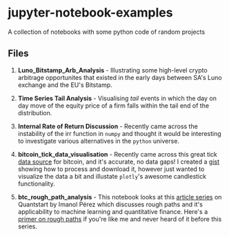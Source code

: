 # jupyter-notebook-examples
A collection of notebooks with some python code of random projects

## Files

1. **Luno_Bitstamp_Arb_Analysis** - Illustrating some high-level crypto arbitrage opportunites that existed in the early days between SA's Luno exchange and the EU's Bitstamp.

2. **Time Series Tail Analysis** - Visualising *tail* events in which the day on day move of the equity price of a firm falls within the tail end of the distribution.

3. **Internal Rate of Return Discussion** - Recently came across the instability of the irr function in `numpy` and thought it would be interesting to investigate various alternatives in the `python` universe.


3. **bitcoin_tick_data_visualisation** - Recently came across this great tick [data source](http://api.bitcoincharts.com/v1/csv/) for bitcoin, and it's accurate, no data gaps! I created a [gist](https://gist.github.com/kadereub/28e82f5c96d81574a53042fbf625995a) showing how to process and download it, however just wanted to visualize the data a bit and illustate `plotly`'s awesome candlestick functionality. 

4. **btc_rough_path_analysis** - This notebook looks at this [article series](https://www.quantstart.com/articles/rough-path-theory-and-signatures-applied-to-quantitative-finance-part-1/) on Quantstart by Imanol Pérez which discusses rough paths and it's applicability to machine learning and quantitative finance. Here's a [primer on rough paths](https://arxiv.org/pdf/1603.03788.pdf) if you're like me and never heard of it before this series.
